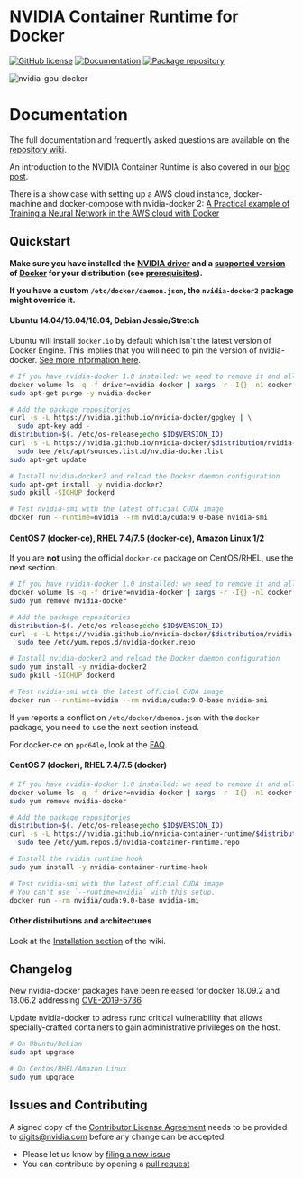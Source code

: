 # NVIDIA Container Runtime for Docker

[![GitHub license](https://img.shields.io/badge/license-New%20BSD-blue.svg?style=flat-square)](https://raw.githubusercontent.com/NVIDIA/nvidia-docker/master/LICENSE)
[![Documentation](https://img.shields.io/badge/documentation-wiki-blue.svg?style=flat-square)](https://github.com/NVIDIA/nvidia-docker/wiki)
[![Package repository](https://img.shields.io/badge/packages-repository-b956e8.svg?style=flat-square)](https://nvidia.github.io/nvidia-docker)

![nvidia-gpu-docker](https://cloud.githubusercontent.com/assets/3028125/12213714/5b208976-b632-11e5-8406-38d379ec46aa.png)

# Documentation

The full documentation and frequently asked questions are available on the [repository wiki](https://github.com/NVIDIA/nvidia-docker/wiki).  

An introduction to the NVIDIA Container Runtime is also covered in our [blog post](https://devblogs.nvidia.com/gpu-containers-runtime/).

There is a show case with setting up a AWS cloud instance, docker-machine and docker-compose with nvidia-docker 2:  [A Practical example of Training a Neural Network in the AWS cloud with Docker](https://jenslaufer.com/data/science/practical-example-of-deep-learning-in-docker.html) 

## Quickstart

**Make sure you have installed the [NVIDIA driver](https://github.com/NVIDIA/nvidia-docker/wiki/Frequently-Asked-Questions#how-do-i-install-the-nvidia-driver) and a [supported version](https://github.com/NVIDIA/nvidia-docker/wiki/Frequently-Asked-Questions#which-docker-packages-are-supported) of [Docker](https://docs.docker.com/engine/installation/) for your distribution (see [prerequisites](https://github.com/NVIDIA/nvidia-docker/wiki/Installation-(version-2.0)#prerequisites)).**

**If you have a custom `/etc/docker/daemon.json`, the `nvidia-docker2` package might override it.**  

#### Ubuntu 14.04/16.04/18.04, Debian Jessie/Stretch

Ubuntu will install `docker.io` by default which isn't the latest version of Docker Engine. This implies that you will need to pin the version of nvidia-docker. [See more information here](https://github.com/NVIDIA/nvidia-docker/wiki/Frequently-Asked-Questions#how-do-i-install-20-if-im-not-using-the-latest-docker-version).

```sh
# If you have nvidia-docker 1.0 installed: we need to remove it and all existing GPU containers
docker volume ls -q -f driver=nvidia-docker | xargs -r -I{} -n1 docker ps -q -a -f volume={} | xargs -r docker rm -f
sudo apt-get purge -y nvidia-docker

# Add the package repositories
curl -s -L https://nvidia.github.io/nvidia-docker/gpgkey | \
  sudo apt-key add -
distribution=$(. /etc/os-release;echo $ID$VERSION_ID)
curl -s -L https://nvidia.github.io/nvidia-docker/$distribution/nvidia-docker.list | \
  sudo tee /etc/apt/sources.list.d/nvidia-docker.list
sudo apt-get update

# Install nvidia-docker2 and reload the Docker daemon configuration
sudo apt-get install -y nvidia-docker2
sudo pkill -SIGHUP dockerd

# Test nvidia-smi with the latest official CUDA image
docker run --runtime=nvidia --rm nvidia/cuda:9.0-base nvidia-smi
```

#### CentOS 7 (docker-ce), RHEL 7.4/7.5 (docker-ce), Amazon Linux 1/2

If you are **not** using the official `docker-ce` package on CentOS/RHEL, use the next section.

```sh
# If you have nvidia-docker 1.0 installed: we need to remove it and all existing GPU containers
docker volume ls -q -f driver=nvidia-docker | xargs -r -I{} -n1 docker ps -q -a -f volume={} | xargs -r docker rm -f
sudo yum remove nvidia-docker

# Add the package repositories
distribution=$(. /etc/os-release;echo $ID$VERSION_ID)
curl -s -L https://nvidia.github.io/nvidia-docker/$distribution/nvidia-docker.repo | \
  sudo tee /etc/yum.repos.d/nvidia-docker.repo

# Install nvidia-docker2 and reload the Docker daemon configuration
sudo yum install -y nvidia-docker2
sudo pkill -SIGHUP dockerd

# Test nvidia-smi with the latest official CUDA image
docker run --runtime=nvidia --rm nvidia/cuda:9.0-base nvidia-smi
```
If `yum` reports a conflict on `/etc/docker/daemon.json` with the
`docker` package, you need to use the next section instead.

For docker-ce on `ppc64le`, look at the [FAQ](https://github.com/nvidia/nvidia-docker/wiki/Frequently-Asked-Questions#do-you-support-powerpc64-ppc64le).

#### CentOS 7 (docker), RHEL 7.4/7.5 (docker)
```sh
# If you have nvidia-docker 1.0 installed: we need to remove it and all existing GPU containers
docker volume ls -q -f driver=nvidia-docker | xargs -r -I{} -n1 docker ps -q -a -f volume={} | xargs -r docker rm -f
sudo yum remove nvidia-docker

# Add the package repositories
distribution=$(. /etc/os-release;echo $ID$VERSION_ID)
curl -s -L https://nvidia.github.io/nvidia-container-runtime/$distribution/nvidia-container-runtime.repo | \
  sudo tee /etc/yum.repos.d/nvidia-container-runtime.repo

# Install the nvidia runtime hook
sudo yum install -y nvidia-container-runtime-hook

# Test nvidia-smi with the latest official CUDA image
# You can't use `--runtime=nvidia` with this setup.
docker run --rm nvidia/cuda:9.0-base nvidia-smi
```

#### Other distributions and architectures

Look at the [Installation section](https://github.com/nvidia/nvidia-docker/wiki/Installation-(version-2.0)) of the wiki.

## Changelog

New nvidia-docker packages have been released for docker 18.09.2 and 18.06.2 addressing [CVE-2019-5736](https://cve.mitre.org/cgi-bin/cvename.cgi?name=CVE-2019-5736)

Update nvidia-docker to adress runc critical vulnerability that allows specially-crafted containers to gain administrative privileges on the host.
```sh
# On Ubuntu/Debian
sudo apt upgrade

# On Centos/RHEL/Amazon Linux
sudo yum upgrade
```

## Issues and Contributing

A signed copy of the [Contributor License Agreement](https://raw.githubusercontent.com/NVIDIA/nvidia-docker/master/CLA) needs to be provided to <a href="mailto:digits@nvidia.com">digits@nvidia.com</a> before any change can be accepted.

* Please let us know by [filing a new issue](https://github.com/NVIDIA/nvidia-docker/issues/new)
* You can contribute by opening a [pull request](https://help.github.com/articles/using-pull-requests/)
